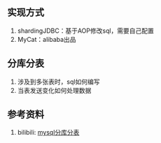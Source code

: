 ## 实现方式
1. shardingJDBC：基于AOP修改sql，需要自己配置
2. MyCat：alibaba出品

## 分库分表
1. 涉及到多张表时，sql如何编写
2. 当表发送变化如何处理数据


## 参考资料
1. bilibili: [mysql分库分表](https://www.bilibili.com/video/BV19V4y1Q7n8)